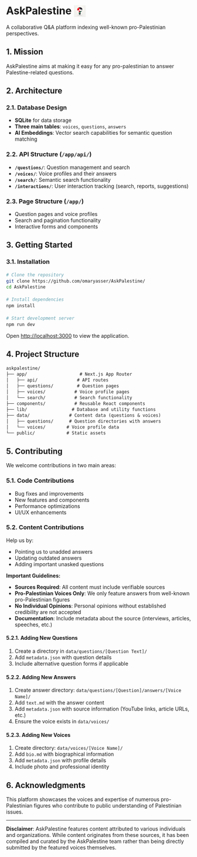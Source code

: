 # AskPalestine <img src="public/favicon.png" alt="AskPalestine Logo" width="32" height="32" style="vertical-align: text-bottom;">

A collaborative Q&A platform indexing well-known pro-Palestinian perspectives.

## 1. Mission

AskPalestine aims at making it easy for any pro-palestinian to answer Palestine-related questions.

## 2. Architecture

### 2.1. Database Design

- **SQLite** for data storage
- **Three main tables**: `voices`, `questions`, `answers`
- **AI Embeddings**: Vector search capabilities for semantic question matching

### 2.2. API Structure (`/app/api/`)

- **`/questions/`**: Question management and search
- **`/voices/`**: Voice profiles and their answers
- **`/search/`**: Semantic search functionality
- **`/interactions/`**: User interaction tracking (search, reports, suggestions)

### 2.3. Page Structure (`/app/`)

- Question pages and voice profiles
- Search and pagination functionality
- Interactive forms and components

## 3. Getting Started

### 3.1. Installation

```bash
# Clone the repository
git clone https://github.com/omaryasser/AskPalestine/
cd AskPalestine

# Install dependencies
npm install

# Start development server
npm run dev
```

Open [http://localhost:3000](http://localhost:3000) to view the application.


## 4. Project Structure

```
askpalestine/
├── app/                    # Next.js App Router
│   ├── api/               # API routes
│   ├── questions/         # Question pages
│   ├── voices/           # Voice profile pages
│   └── search/           # Search functionality
├── components/           # Reusable React components
├── lib/                 # Database and utility functions
├── data/               # Content data (questions & voices)
│   ├── questions/      # Question directories with answers
│   └── voices/        # Voice profile data
└── public/            # Static assets
```

## 5. Contributing

We welcome contributions in two main areas:

### 5.1. Code Contributions

- Bug fixes and improvements
- New features and components
- Performance optimizations
- UI/UX enhancements

### 5.2. Content Contributions

Help us by:
- Pointing us to unadded answers
- Updating outdated answers
- Adding important unasked questions

**Important Guidelines:**

- **Sources Required**: All content must include verifiable sources
- **Pro-Palestinian Voices Only**: We only feature answers from well-known pro-Palestinian figures
- **No Individual Opinions**: Personal opinions without established credibility are not accepted
- **Documentation**: Include metadata about the source (interviews, articles, speeches, etc.)

#### 5.2.1. Adding New Questions

1. Create a directory in `data/questions/[Question Text]/`
2. Add `metadata.json` with question details
3. Include alternative question forms if applicable

#### 5.2.2. Adding New Answers

1. Create answer directory: `data/questions/[Question]/answers/[Voice Name]/`
2. Add `text.md` with the answer content
3. Add `metadata.json` with source information (YouTube links, article URLs, etc.)
4. Ensure the voice exists in `data/voices/`

#### 5.2.3. Adding New Voices

1. Create directory: `data/voices/[Voice Name]/`
2. Add `bio.md` with biographical information
3. Add `metadata.json` with profile details
4. Include photo and professional identity

## 6. Acknowledgments

This platform showcases the voices and expertise of numerous pro-Palestinian figures who contribute to public understanding of Palestinian issues.

---

**Disclaimer**: AskPalestine features content attributed to various individuals and organizations. While content originates from these sources, it has been compiled and curated by the AskPalestine team rather than being directly submitted by the featured voices themselves.
